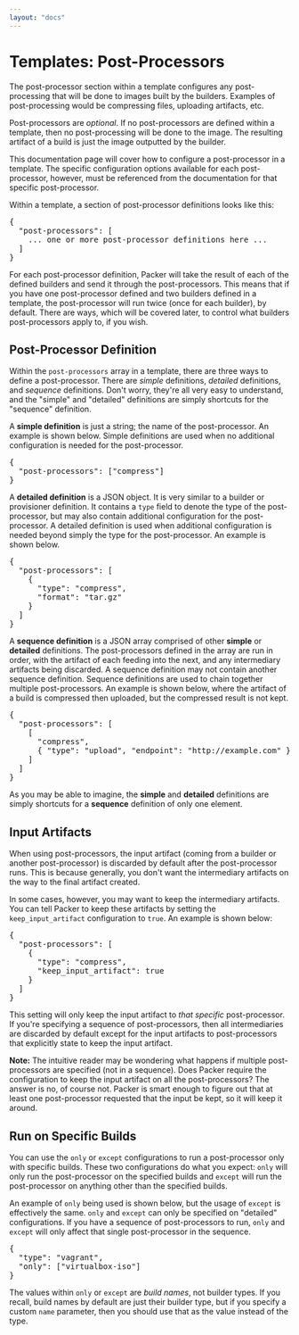 ```yaml
---
layout: "docs"
---
```


# Templates: Post-Processors

The post-processor section within a template configures any post-processing
that will be done to images built by the builders. Examples of post-processing
would be compressing files, uploading artifacts, etc.

Post-processors are _optional_. If no post-processors are defined within a template,
then no post-processing will be done to the image. The resulting artifact of
a build is just the image outputted by the builder.

This documentation page will cover how to configure a post-processor in a
template. The specific configuration options available for each post-processor,
however, must be referenced from the documentation for that specific post-processor.

Within a template, a section of post-processor definitions looks like this:

<pre class="prettyprint">
{
  "post-processors": [
    ... one or more post-processor definitions here ...
  ]
}
</pre>

For each post-processor definition, Packer will take the result of each of the
defined builders and send it through the post-processors. This means that if you
have one post-processor defined and two builders defined in a template, the
post-processor will run twice (once for each builder), by default. There are
ways, which will be covered later, to control what builders post-processors
apply to, if you wish.

## Post-Processor Definition

Within the `post-processors` array in a template, there are three ways to
define a post-processor. There are _simple_ definitions, _detailed_ definitions,
and _sequence_ definitions. Don't worry, they're all very easy to understand,
and the "simple" and "detailed" definitions are simply shortcuts for the
"sequence" definition.

A **simple definition** is just a string; the name of the post-processor. An
example is shown below. Simple definitions are used when no additional configuration
is needed for the post-processor.

<pre class="prettyprint">
{
  "post-processors": ["compress"]
}
</pre>

A **detailed definition** is a JSON object. It is very similar to a builder
or provisioner definition. It contains a `type` field to denote the type of
the post-processor, but may also contain additional configuration for the
post-processor. A detailed definition is used when additional configuration
is needed beyond simply the type for the post-processor. An example is shown below.

<pre class="prettyprint">
{
  "post-processors": [
    {
      "type": "compress",
      "format": "tar.gz"
    }
  ]
}
</pre>

A **sequence definition** is a JSON array comprised of other **simple** or
**detailed** definitions. The post-processors defined in the array are run
in order, with the artifact of each feeding into the next, and any intermediary
artifacts being discarded. A sequence definition may not contain another
sequence definition. Sequence definitions are used to chain together multiple
post-processors. An example is shown below, where the artifact of a build is
compressed then uploaded, but the compressed result is not kept.

<pre class="prettyprint">
{
  "post-processors": [
    [
      "compress",
      { "type": "upload", "endpoint": "http://example.com" }
    ]
  ]
}
</pre>

As you may be able to imagine, the **simple** and **detailed** definitions
are simply shortcuts for a **sequence** definition of only one element.

## Input Artifacts

When using post-processors, the input artifact (coming from a builder or
another post-processor) is discarded by default after the post-processor runs.
This is because generally, you don't want the intermediary artifacts on the
way to the final artifact created.

In some cases, however, you may want to keep the intermediary artifacts.
You can tell Packer to keep these artifacts by setting the
`keep_input_artifact` configuration to `true`. An example is shown below:

<pre class="prettyprint">
{
  "post-processors": [
    {
      "type": "compress",
      "keep_input_artifact": true
    }
  ]
}
</pre>

This setting will only keep the input artifact to _that specific_
post-processor. If you're specifying a sequence of post-processors, then
all intermediaries are discarded by default except for the input artifacts
to post-processors that explicitly state to keep the input artifact.

<div class="alert alert-info alert-block">
<strong>Note:</strong> The intuitive reader may be wondering what happens
if multiple post-processors are specified (not in a sequence). Does Packer require the
configuration to keep the input artifact on all the post-processors?
The answer is no, of course not. Packer is smart enough to figure out
that at least one post-processor requested that the input be kept, so it will keep
it around.
</div>

## Run on Specific Builds

You can use the `only` or `except` configurations to run a post-processor
only with specific builds. These two configurations do what you expect:
`only` will only run the post-processor on the specified builds and
`except` will run the post-processor on anything other than the specified
builds.

An example of `only` being used is shown below, but the usage of `except`
is effectively the same. `only` and `except` can only be specified on "detailed"
configurations. If you have a sequence of post-processors to run, `only`
and `except` will only affect that single post-processor in the sequence.

<pre class="prettyprint">
{
  "type": "vagrant",
  "only": ["virtualbox-iso"]
}
</pre>

The values within `only` or `except` are _build names_, not builder
types. If you recall, build names by default are just their builder type,
but if you specify a custom `name` parameter, then you should use that
as the value instead of the type.
